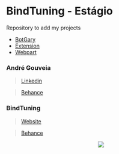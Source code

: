 # BindTuning - Estágio 

Repository to add my projects

* [BotGary](https://github.com/andregouveia8/ProjetoFinal-Estagio/tree/master/BotGary)
* [Extension](https://github.com/andregouveia8/ProjetoFinal-Estagio/tree/master/Sharepoint/Extension_BotGary)
* [Webpart](https://github.com/andregouveia8/ProjetoFinal-Estagio/tree/master/Sharepoint/WebPart_BotGary)

### André Gouveia
 
> [Linkedin](https://www.linkedin.com/in/afcgouveia/)
 
> [Behance](https://www.behance.net/afilipecgo4292)


### BindTuning

> [Website](http://bindtuning.com/) 

> [Behance](https://www.linkedin.com/company/bindtuning/)
 
 
<p align="center">
  <img src="https://p4.zdassets.com/hc/settings_assets/89052/200004317/Ae5WmeUyBNz0FaEKjhDkYA-bt.logo_blue.png"/>
</p>

